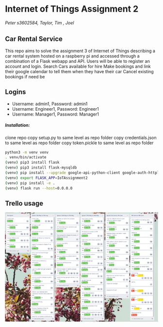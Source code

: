 # Internet of Things Assignment 2
###### Peter s3602584, Taylor, Tim , Joel
## Car Rental Service

This repo aims to solve the assignment 3 of Internet of Things describing a car rental system
hosted on a raspberry pi and accessed through a combination of a Flask webapp and API.
Users will be able to register an account and login.
Search Cars available for hire
Make bookings and link their google calendar to tell them when they have their car
Cancel existing bookings if need be

## Logins
* Username: admin1, Password: admin1
* Username: Engineer1, Password: Engineer1
* Username: Manager1, Password: Manager1

##### Installation:

clone repo
copy setup.py to same level as repo folder
copy credentials.json to same level as repo folder
copy token.pickle to same level as repo folder
```bash
python3 -m venv venv
. venv/bin/activate
(venv) pip3 install flask
(venv) pip3 install flask-mysqldb
(venv) pip install --upgrade google-api-python-client google-auth-httplib2 google-auth-oauthlib
(venv) export FLASK_APP=IoTAssignment2
(venv) pip install -e .
(venv) flask run --host=0.0.0.0
```

## Trello usage

![Trello](/images/trello.PNG)

